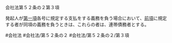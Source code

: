 会社法第５２条の２第３項

発起人が[第一項](会社法＿＿＿＿第５２条の２第１項)各号に規定する支払をする義務を負う場合において、[前項](会社法＿＿＿＿第５２条の２第２項)に規定する者が同項の義務を負うときは、これらの者は、連帯債務者とする。

#会社法
#会社法/第５２条の２
#会社法/第５２条の２/第３項
